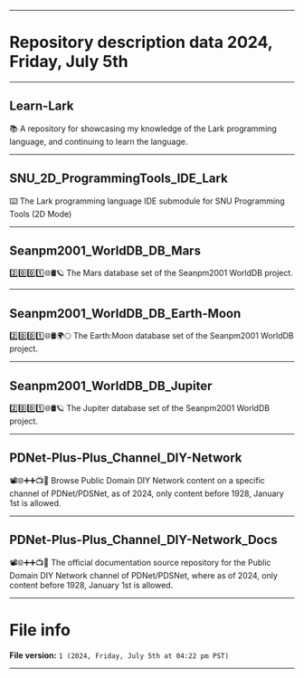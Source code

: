 
***

# Repository description data 2024, Friday, July 5th

---

## Learn-Lark

📚️ A repository for showcasing my knowledge of the Lark programming language, and continuing to learn the language. 

---

## SNU_2D_ProgrammingTools_IDE_Lark

⌨️ The Lark programming language IDE submodule for SNU Programming Tools (2D Mode)

---

## Seanpm2001_WorldDB_DB_Mars

2️⃣️0️⃣️0️⃣️1️⃣️🌐️🛢️🪐️ The Mars database set of the Seanpm2001 WorldDB project.

---

## Seanpm2001_WorldDB_DB_Earth-Moon

2️⃣️0️⃣️0️⃣️1️⃣️🌐️🛢️🌍️🌕️ The Earth:Moon database set of the Seanpm2001 WorldDB project.

---

## Seanpm2001_WorldDB_DB_Jupiter

2️⃣️0️⃣️0️⃣️1️⃣️🌐️🛢️🪐️ The Jupiter database set of the Seanpm2001 WorldDB project.

---

## PDNet-Plus-Plus_Channel_DIY-Network

📽️🌐️➕️➕️📺️💾️ Browse Public Domain DIY Network content on a specific channel of PDNet/PDSNet, as of 2024, only content before 1928, January 1st is allowed. 

---

## PDNet-Plus-Plus_Channel_DIY-Network_Docs

📽️🌐️➕️➕️📺️📖️ The official documentation source repository for the Public Domain DIY Network channel of PDNet/PDSNet, where as of 2024, only content before 1928, January 1st is allowed. 

***

# File info

**File version:** `1 (2024, Friday, July 5th at 04:22 pm PST)`

***

